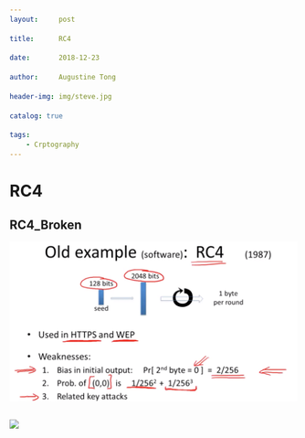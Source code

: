 ```yaml
---
layout:     post

title:      RC4

date:       2018-12-23

author:     Augustine Tong

header-img: img/steve.jpg

catalog: true

tags:
    - Crptography
---
```


# RC4


## RC4_Broken
![RC4_Broken](/img/crpto/RC4_Broken.png)

##
![ ](/img/crpto/.png)

